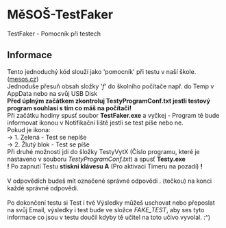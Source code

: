 # MěSOŠ-TestFaker
TestFaker - Pomocník při testech

## Informace
Tento jednoduchý kód slouží jako 'pomocník' při testu v naší škole. ([mesos.cz](https://www.mesos.cz/))\
Jednoduše přesuň obsah složky '*f*' do školního počítače např. do Temp v AppData nebo na svůj USB Disk\
**Před úplným začátkem zkontroluj TestyProgramConf.txt jestli testový program souhlasí s tím co máš na počítači!**\
Při začátku hodiny spusť soubor **TestFaker.exe** a vyčkej - Program tě bude informovat ikonou v Notifikační liště jestli se test píše nebo ne.\
Pokud je ikona:\
-> 1. Zelená - Test se nepíše\
-> 2. Žlutý blok - Test se píše\
Při druhé možnosti jdi do šložky TestyVytX (Číslo programu, které je nastaveno v souboru *TestyProgramConf.txt*) a spusť **Testy.exe**\
**!** Po zapnutí Testu **stiskni klávesu A** (Pro aktivaci Timeru na pozadí) **!**\
\
V odpovědích budeš mít označené správné odpovědi . (tečkou) na konci každé správné odpovědi.\
\
Po dokončení testu si Test i tvé Výsledky můžeš uschovat nebo přeposlat na svůj Email, výsledky i test bude ve složce *FAKE_TEST*, aby ses tyto informace co jsou v testu doučil kdyby tě učitel na toto učivo vyvolal. :^)
